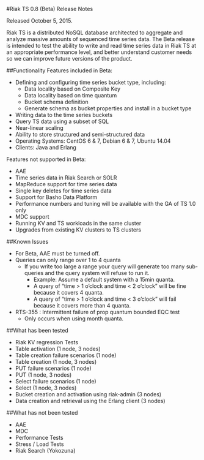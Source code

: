 
#Riak TS 0.8 (Beta) Release Notes

Released October 5, 2015.

Riak TS is a distributed NoSQL database architected to aggregate and analyze massive amounts of sequenced time series data. The Beta release is intended to test the ability to write and read time series data in Riak TS at an appropriate performance level, and better understand customer needs so we can improve future versions of the product.

##Functionality
Features included in Beta:

* Defining and configuring time series bucket type, including:
  * Data locality based on Composite Key
  * Data locality based on time quantum
  * Bucket schema definition
  * Generate schema as bucket properties and install in a bucket type
* Writing data to the time series buckets
* Query TS data using a subset of SQL
* Near-linear scaling
* Ability to store structured and semi-structured data
* Operating Systems: CentOS 6 & 7, Debian 6 & 7, Ubuntu 14.04
* Clients: Java and Erlang 

Features not supported in Beta:

* AAE
* Time series data in Riak Search or SOLR
* MapReduce support for time series data
* Single key deletes for time series data
* Support for Basho Data Platform
* Performance numbers and tuning will be available with the GA of TS 1.0 only
* MDC support
* Running KV and TS workloads in the same cluster
* Upgrades from existing KV clusters to TS clusters


##Known Issues
* For Beta, AAE must be turned off.
* Queries can only range over 1 to 4 quanta
  * If you write too large a range your query will generate too many sub-queries and the query system will refuse to run it.  
    * Example: Assume a default system with a 15min quanta.
    * A query of “time > 1 o’clock and time < 2 o’clock” will be fine because it covers 4 quanta.
    * A query of “time > 1 o’clock and time < 3 o’clock” will fail because it covers more than 4 quanta.
* RTS-355 : Intermittent failure of prop quantum bounded EQC test
  * Only occurs when using month quanta.

##What has been tested
* Riak KV regression Tests
* Table activation (1 node, 3 nodes)
* Table creation failure scenarios (1 node)
* Table creation (1 node, 3 nodes)
* PUT failure scenarios (1 node)
* PUT (1 node, 3 nodes)
* Select failure scenarios (1 node)
* Select (1 node, 3 nodes)
* Bucket creation and activation using riak-admin (3 nodes)
* Data creation and retrieval using the Erlang client (3 nodes)

##What has not been tested
* AAE
* MDC
* Performance Tests
* Stress / Load Tests
* Riak Search (Yokozuna)

